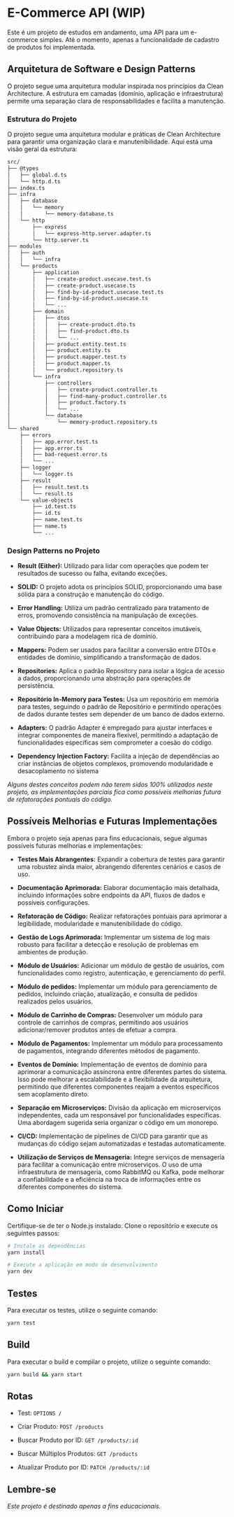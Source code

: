 # E-Commerce API (WIP)

Este é um projeto de estudos em andamento, uma API para um e-commerce simples. Até o momento, apenas a funcionalidade de cadastro de produtos foi implementada.

## Arquitetura de Software e Design Patterns

O projeto segue uma arquitetura modular inspirada nos princípios da Clean Architecture. A estrutura em camadas (domínio, aplicação e infraestrutura) permite uma separação clara de responsabilidades e facilita a manutenção.

### Estrutura do Projeto

O projeto segue uma arquitetura modular e práticas de Clean Architecture para garantir uma organização clara e manutenibilidade. Aqui está uma visão geral da estrutura:

```bash
src/
├── @types
│   ├── global.d.ts
│   └── http.d.ts
├── index.ts
├── infra
│   ├── database
│   │   └── memory
│   │       └── memory-database.ts
│   └── http
│       ├── express
│       │   └── express-http.server.adapter.ts
│       └── http.server.ts
├── modules
│   ├── auth
│   │   └── infra
│   └── products
│       ├── application
│       │   ├── create-product.usecase.test.ts
│       │   ├── create-product.usecase.ts
│       │   ├── find-by-id-product.usecase.test.ts
│       │   ├── find-by-id-product.usecase.ts
│       │   └── ...
│       ├── domain
│       │   ├── dtos
│       │   │   ├── create-product.dto.ts
│       │   │   ├── find-product.dto.ts
│       │   │   └── ...
│       │   ├── product.entity.test.ts
│       │   ├── product.entity.ts
│       │   ├── product.mapper.test.ts
│       │   ├── product.mapper.ts
│       │   └── product.repository.ts
│       └── infra
│           ├── controllers
│           │   ├── create-product.controller.ts
│           │   ├── find-many-product.controller.ts
│           │   ├── product.factory.ts
│           │   └── ...
│           └── database
│               └── memory-product.repository.ts
└── shared
    ├── errors
    │   ├── app.error.test.ts
    │   ├── app.error.ts
    │   ├── bad-request.error.ts
    │   └── ...
    ├── logger
    │   └── logger.ts
    ├── result
    │   ├── result.test.ts
    │   └── result.ts
    └── value-objects
        ├── id.test.ts
        ├── id.ts
        ├── name.test.ts
        ├── name.ts
        └── ...
```

### Design Patterns no Projeto

- <b>Result (Either):</b> Utilizado para lidar com operações que podem ter resultados de sucesso ou falha, evitando exceções.

- <b>SOLID:</b> O projeto adota os princípios SOLID, proporcionando uma base sólida para a construção e manutenção do código.

- <b>Error Handling:</b> Utiliza um padrão centralizado para tratamento de erros, promovendo consistência na manipulação de exceções.

- <b>Value Objects:</b> Utilizados para representar conceitos imutáveis, contribuindo para a modelagem rica de domínio.

- <b>Mappers:</b> Podem ser usados para facilitar a conversão entre DTOs e entidades de domínio, simplificando a transformação de dados.

- <b>Repositories:</b> Aplica o padrão Repository para isolar a lógica de acesso a dados, proporcionando uma abstração para operações de persistência.

- <b>Repositório In-Memory para Testes:</b> Usa um repositório em memória para testes, seguindo o padrão de Repositório e permitindo operações de dados durante testes sem depender de um banco de dados externo.

- <b>Adapters:</b> O padrão Adapter é empregado para ajustar interfaces e integrar componentes de maneira flexível, permitindo a adaptação de funcionalidades específicas sem comprometer a coesão do código.

- <b>Dependency Injection Factory:</b> Facilita a injeção de dependências ao criar instâncias de objetos complexos, promovendo modularidade e desacoplamento no sistema

<i>Alguns destes conceitos podem não terem sidos 100% utilizados neste projeto, as implementações parciais fica como possíveis melhorias futura de refatorações pontuais do código.</i>

## Possíveis Melhorias e Futuras Implementações

Embora o projeto seja apenas para fins educacionais, segue algumas possíveis futuras melhorias e implementações:

- <b>Testes Mais Abrangentes:</b>
  Expandir a cobertura de testes para garantir uma robustez ainda maior, abrangendo diferentes cenários e casos de uso.

- <b>Documentação Aprimorada:</b>
  Elaborar documentação mais detalhada, incluindo informações sobre endpoints da API, fluxos de dados e possíveis configurações.

- <b>Refatoração de Código:</b>
  Realizar refatorações pontuais para aprimorar a legibilidade, modularidade e manutenibilidade do código.

- <b>Gestão de Logs Aprimorada:</b>
  Implementar um sistema de log mais robusto para facilitar a detecção e resolução de problemas em ambientes de produção.

- <b>Módulo de Usuários:</b>
  Adicionar um módulo de gestão de usuários, com funcionalidades como registro, autenticação, e gerenciamento do perfil.

- <b>Módulo de pedidos:</b>
  Implementar um módulo para gerenciamento de pedidos, incluindo criação, atualização, e consulta de pedidos realizados pelos usuários.

- <b>Módulo de Carrinho de Compras:</b>
  Desenvolver um módulo para controle de carrinhos de compras, permitindo aos usuários adicionar/remover produtos antes de efetuar a compra.

- <b>Módulo de Pagamentos:</b>
  Implementar um módulo para processamento de pagamentos, integrando diferentes métodos de pagamento.

- <b>Eventos de Domínio:</b>
  Implementação de eventos de domínio para aprimorar a comunicação assíncrona entre diferentes partes do sistema. Isso pode melhorar a escalabilidade e a flexibilidade da arquitetura, permitindo que diferentes componentes reajam a eventos específicos sem acoplamento direto.

- <b>Separação em Microserviços:</b>
  Divisão da aplicação em microserviços independentes, cada um responsável por funcionalidades específicas. Uma abordagem sugerida seria organizar o código em um monorepo.

- <b>CI/CD:</b>
  Implementação de pipelines de CI/CD para garantir que as mudanças do código sejam automatizadas e testadas automaticamente.

- <b>Utilização de Serviços de Mensageria:</b>
  Integre serviços de mensageria para facilitar a comunicação entre microserviços. O uso de uma infraestrutura de mensageria, como RabbitMQ ou Kafka, pode melhorar a confiabilidade e a eficiência na troca de informações entre os diferentes componentes do sistema.

## Como Iniciar

Certifique-se de ter o Node.js instalado. Clone o repositório e execute os seguintes passos:

```bash
# Instale as dependências
yarn install

# Execute a aplicação em modo de desenvolvimento
yarn dev
```

## Testes

Para executar os testes, utilize o seguinte comando:

```bash
yarn test
```

## Build

Para executar o build e compilar o projeto, utilize o seguinte comando:

```bash
yarn build && yarn start
```

## Rotas

- Test: `OPTIONS /`

- Criar Produto: `POST /products`

- Buscar Produto por ID: `GET /products/:id`

- Buscar Múltiplos Produtos: `GET /products`

- Atualizar Produto por ID: `PATCH /products/:id`

## Lembre-se

<i>Este projeto é destinado apenas a fins educacionais.</i>
